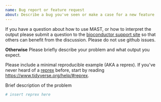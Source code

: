 ```yaml
---
name: Bug report or feature request
about: Describe a bug you've seen or make a case for a new feature
---
```


If you have a question about how to use MAST, or how to interpret the output please submit a question to the [bioconductor support
site](https://support.bioconductor.org/?tag=MAST) so that others can
benefit from the discussion.  Please do not use github issues.

**Otherwise**
Please briefly describe your problem and what output you expect. 

Please include a minimal reproducible example (AKA a reprex). If you've never heard of a [reprex](http://reprex.tidyverse.org/) before, start by reading <https://www.tidyverse.org/help/#reprex>.

Brief description of the problem

```r
# insert reprex here
```
